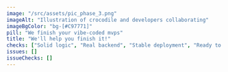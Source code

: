 ```yaml
---
image: "/src/assets/pic_phase_3.png"
imageAlt: "Illustration of crocodile and developers collaborating"
imageBgColor: "bg-[#C97771]"
pill: "We finish your vibe-coded mvps"
title: "We'll help you finish it!"
checks: ["Solid logic", "Real backend", "Stable deployment", "Ready to launch"]
issues: []
issueChecks: []
---
```

